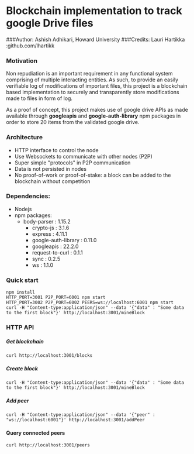 # Blockchain implementation to track google Drive files

###Author: Ashish Adhikari, Howard University
###Credits: Lauri Hartikka :github.com/lhartikk
### Motivation
Non repudiation is an important requirement in any functional system comprising of multiple interacting entities. As such, to provide an easily verifiable log of modifications of important files, this project is a blockchain based implementation to securely and transparently store modifications made to files in form of log. 

As a proof of concept, this project makes use of google drive APIs as made available through **googleapis**  and **google-auth-library** npm packages in order to store 20 items from the validated google drive.

### Architecture
* HTTP interface to control the node
* Use Websockets to communicate with other nodes (P2P)
* Super simple "protocols" in P2P communication
* Data is not persisted in nodes
* No proof-of-work or proof-of-stake: a block can be added to the blockchain without competition

### Dependencies:
* Nodejs
* npm packages:
  * body-parser : 1.15.2
	* crypto-js : 3.1.6
	* express : 4.11.1
	* google-auth-library : 0.11.0
	* googleapis : 22.2.0
	* request-to-curl : 0.1.1
	* sync : 0.2.5
	* ws : 1.1.0

### Quick start

```
npm install
HTTP_PORT=3001 P2P_PORT=6001 npm start
HTTP_PORT=3002 P2P_PORT=6002 PEERS=ws://localhost:6001 npm start
curl -H "Content-type:application/json" --data '{"data" : "Some data to the first block"}' http://localhost:3001/mineBlock
```

















### HTTP API
##### Get blockchain
```
curl http://localhost:3001/blocks
```
##### Create block
```
curl -H "Content-type:application/json" --data '{"data" : "Some data to the first block"}' http://localhost:3001/mineBlock
``` 
##### Add peer
```
curl -H "Content-type:application/json" --data '{"peer" : "ws://localhost:6001"}' http://localhost:3001/addPeer
```
#### Query connected peers
```
curl http://localhost:3001/peers
```

